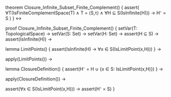 theorem Closure_Infinite_Subset_Finite_Complement() {
  assert(
    ∀T(IsFiniteComplementSpace(T) ∧
    T = ⟨S,τ⟩ ∧
    ∀H ⊆ S(IsInfinite(H))) →
    H⁻ = S
  )
} ↔

proof Closure_Infinite_Subset_Finite_Complement() {
  setVar(T: TopologicalSpace) →
  setVar(S: Set) →
  setVar(H: Set) →
  assert(H ⊆ S) →
  assert(IsInfinite(H)) →
  
  lemma LimitPoints() {
    assert(IsInfinite(H) → 
    ∀x ∈ S(IsLimitPoint(x,H)))
  } →
  
  apply(LimitPoints()) →
  
  lemma ClosureDefinition() {
    assert(H⁻ = H ∪ {x ∈ S: IsLimitPoint(x,H)})
  } →
  
  apply(ClosureDefinition()) →
  
  assert(∀x ∈ S(IsLimitPoint(x,H))) →
  assert(H⁻ = S)
}